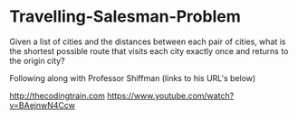 # Travelling-Salesman-Problem
Given a list of cities and the distances between each pair of cities, what is the shortest possible route that visits each city exactly once and returns to the origin city?

Following along with Professor Shiffman (links to his URL's below)

http://thecodingtrain.com
https://www.youtube.com/watch?v=BAejnwN4Ccw

